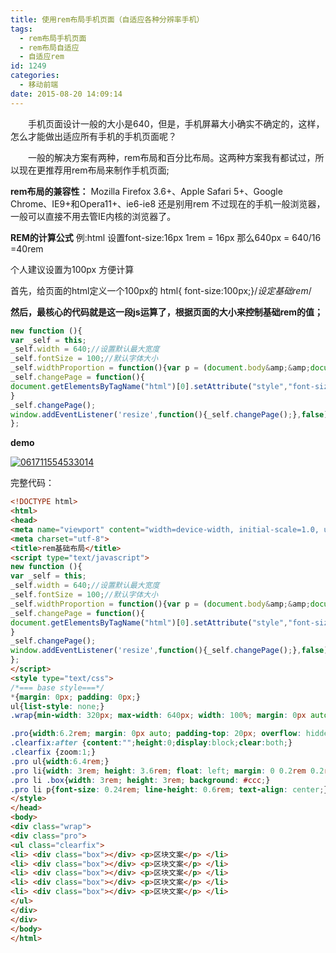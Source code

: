 ```yaml
---
title: 使用rem布局手机页面（自适应各种分辨率手机）
tags:
  - rem布局手机页面
  - rem布局自适应
  - 自适应rem
id: 1249
categories:
  - 移动前端
date: 2015-08-20 14:09:14
---
```


&emsp;&emsp;手机页面设计一般的大小是640，但是，手机屏幕大小确实不确定的，这样，怎么才能做出适应所有手机的手机页面呢？

&emsp;&emsp;一般的解决方案有两种，rem布局和百分比布局。这两种方案我有都试过，所以现在更推荐用rem布局来制作手机页面;

**rem布局的兼容性：**
Mozilla Firefox 3.6+、Apple Safari 5+、Google Chrome、IE9+和Opera11+、ie6-ie8 还是别用rem
不过现在的手机一般浏览器，一般可以直接不用去管IE内核的浏览器了。

**REM的计算公式**
例:html 设置font-size:16px 1rem = 16px
那么640px = 640/16 =40rem

个人建议设置为100px 方便计算

首先，给页面的html定义一个100px的
html{ font-size:100px;}/*设定基础rem*/

**然后，最核心的代码就是这一段js运算了，根据页面的大小来控制基础rem的值；**
```javascript
new function (){
var _self = this;
_self.width = 640;//设置默认最大宽度
_self.fontSize = 100;//默认字体大小
_self.widthProportion = function(){var p = (document.body&amp;&amp;document.body.clientWidth||document.getElementsByTagName("html")[0].offsetWidth)/_self.width;return p>1?1:p<0.5?0.5:p;};
_self.changePage = function(){
document.getElementsByTagName("html")[0].setAttribute("style","font-size:"+_self.widthProportion()*_self.fontSize+"px !important");
}
_self.changePage();
window.addEventListener('resize',function(){_self.changePage();},false);
};
```

**demo**

[![061711554533014](http://www.npm8.com/wp-content/uploads/2015/08/061711554533014.jpg)](http://www.npm8.com/wp-content/uploads/2015/08/061711554533014.jpg)

完整代码：
```html
<!DOCTYPE html>
<html>
<head>
<meta name="viewport" content="width=device-width, initial-scale=1.0, user-scalable=0, minimum-scale=1.0, maximum-scale=1.0">
<meta charset="utf-8">
<title>rem基础布局</title>
<script type="text/javascript">
new function (){
var _self = this;
_self.width = 640;//设置默认最大宽度
_self.fontSize = 100;//默认字体大小
_self.widthProportion = function(){var p = (document.body&amp;&amp;document.body.clientWidth||document.getElementsByTagName("html")[0].offsetWidth)/_self.width;return p>1?1:p<0.5?0.5:p;};
_self.changePage = function(){
document.getElementsByTagName("html")[0].setAttribute("style","font-size:"+_self.widthProportion()*_self.fontSize+"px !important");
}
_self.changePage();
window.addEventListener('resize',function(){_self.changePage();},false);
};
</script>
<style type="text/css">
/*=== base style===*/
*{margin: 0px; padding: 0px;}
ul{list-style: none;}
.wrap{min-width: 320px; max-width: 640px; width: 100%; margin: 0px auto;; background: #2a6ace; font-family:'微软雅黑', 'helvetica neue',tahoma,'hiragino sans gb',stheiti,'wenquanyi micro hei',\5FAE\8F6F\96C5\9ED1,\5B8B\4F53,sans-serif; font-size: 12px;}/*适用于手机端：字体大小用em，1em=16px；为默认字体大小;最大宽度640*/

.pro{width:6.2rem; margin: 0px auto; padding-top: 20px; overflow: hidden;}
.clearfix:after {content:"";height:0;display:block;clear:both;}
.clearfix {zoom:1;}
.pro ul{width:6.4rem;}
.pro li{width: 3rem; height: 3.6rem; float: left; margin: 0 0.2rem 0.2rem 0;}
.pro li .box{width: 3rem; height: 3rem; background: #ccc;}
.pro li p{font-size: 0.24rem; line-height: 0.6rem; text-align: center;}
</style>
</head>
<body>
<div class="wrap">
<div class="pro">
<ul class="clearfix">
<li> <div class="box"></div> <p>区块文案</p> </li>
<li> <div class="box"></div> <p>区块文案</p> </li>
<li> <div class="box"></div> <p>区块文案</p> </li>
<li> <div class="box"></div> <p>区块文案</p> </li>
<li> <div class="box"></div> <p>区块文案</p> </li>
</ul>
</div>
</div>
</body>
</html>
```
&nbsp;